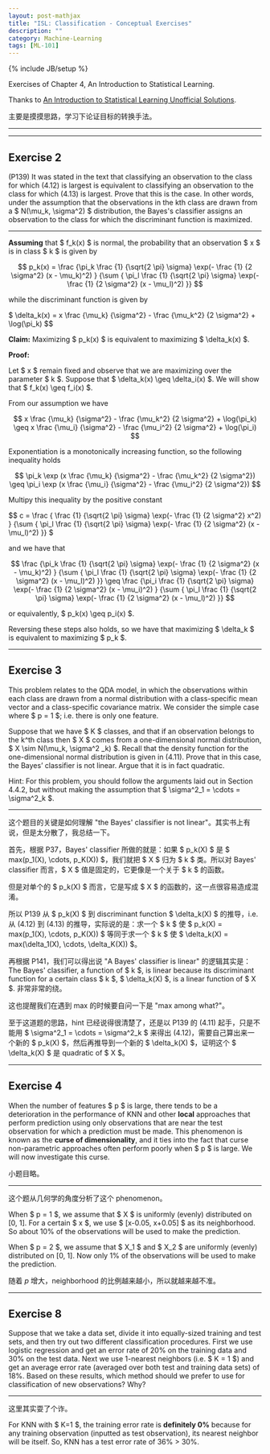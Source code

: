 ```yaml
---
layout: post-mathjax
title: "ISL: Classification - Conceptual Exercises"
description: ""
category: Machine-Learning
tags: [ML-101]
---
```

{% include JB/setup %}

Exercises of Chapter 4, An Introduction to Statistical Learning.

Thanks to [An Introduction to Statistical Learning Unofficial Solutions](http://blog.princehonest.com/stat-learning).

主要是摸摸思路，学习下论证目标的转换手法。

-----
-----

## Exercise 2 

(P139) It was stated in the text that classifying an observation to the class for which (4.12) is largest is equivalent to classifying an observation to the class for which (4.13) is largest. Prove that this is the case. In other words, under the assumption that the observations in the kth class are drawn from a $ N(\mu_k, \sigma^2) $ distribution, the Bayes's classifier assigns an observation to the class for which the discriminant function is maximized. 

-----

**Assuming** that $ f_k(x) $ is normal, the probability that an observation $ x $ is in class $ k $ is given by 

$$
	p_k(x) = \frac {\pi_k \frac {1} {\sqrt{2 \pi} \sigma} \exp(- \frac {1} {2 \sigma^2} (x - \mu_k)^2) } {\sum { \pi_l \frac {1} {\sqrt{2 \pi} \sigma} \exp(- \frac {1} {2 \sigma^2} (x - \mu_l)^2) }} 
$$

while the discriminant function is given by 

$ 
	\delta_k(x) = x \frac {\mu_k} {\sigma^2} - \frac {\mu_k^2} {2 \sigma^2} + \log(\pi_k) 
$$

**Claim:** Maximizing $ p_k(x) $ is equivalent to maximizing $ \delta_k(x) $.

**Proof:**

Let $ x $ remain fixed and observe that we are maximizing over the parameter $ k $. Suppose that $ \delta_k(x) \geq \delta_i(x) $. We will show that $ f_k(x) \geq f_i(x) $.

From our assumption we have 

$$
	x \frac {\mu_k} {\sigma^2} - \frac {\mu_k^2} {2 \sigma^2} + \log(\pi_k) \geq x \frac {\mu_i} {\sigma^2} - \frac {\mu_i^2} {2 \sigma^2} + \log(\pi_i)
$$

Exponentiation is a monotonically increasing function, so the following inequality holds 

$$
	\pi_k \exp (x \frac {\mu_k} {\sigma^2} - \frac {\mu_k^2} {2 \sigma^2}) \geq \pi_i \exp (x \frac {\mu_i} {\sigma^2} - \frac {\mu_i^2} {2 \sigma^2})
$$

Multipy this inequality by the positive constant 

$$
	c = \frac { \frac {1} {\sqrt{2 \pi} \sigma} \exp(- \frac {1} {2 \sigma^2} x^2) } {\sum { \pi_l \frac {1} {\sqrt{2 \pi} \sigma} \exp(- \frac {1} {2 \sigma^2} (x - \mu_l)^2) }} 
$	

and we have that 

$$
	\frac {\pi_k \frac {1} {\sqrt{2 \pi} \sigma} \exp(- \frac {1} {2 \sigma^2} (x - \mu_k)^2) } {\sum { \pi_l \frac {1} {\sqrt{2 \pi} \sigma} \exp(- \frac {1} {2 \sigma^2} (x - \mu_l)^2) }} \geq \frac {\pi_i \frac {1} {\sqrt{2 \pi} \sigma} \exp(- \frac {1} {2 \sigma^2} (x - \mu_i)^2) } {\sum { \pi_l \frac {1} {\sqrt{2 \pi} \sigma} \exp(- \frac {1} {2 \sigma^2} (x - \mu_l)^2) }} 
$$

or equivalently, $ p_k(x) \geq p_i(x) $. 

Reversing these steps also holds, so we have that maximizing $ \delta_k $ is equivalent to maximizing $ p_k $.

-----

## Exercise 3 

This problem relates to the QDA model, in which the observations within each class are drawn from a normal distribution with a class-specific mean vector and a class-specific covariance matrix. We consider the simple case where $ p = 1 $; i.e. there is only one feature.

Suppose that we have $ K $ classes, and that if an observation belongs to the k^th class then $ X $ comes from a one-dimensional normal distribution, $ X \sim N(\mu_k, \sigma^2 _k) $. Recall that the density function for the one-dimensional normal distribution is given in (4.11). Prove that in this case, the Bayes’ classifier is not linear. Argue that it is in fact quadratic. 

Hint: For this problem, you should follow the arguments laid out in Section 4.4.2, but without making the assumption that $ \sigma^2_1 = \cdots = \sigma^2_k $.

-----

这个题目的关键是如何理解 "the Bayes' classifier is not linear"。其实书上有说，但是太分散了，我总结一下。

首先，根据 P37，Bayes' classifier 所做的就是：如果 $ p_k(X) $ 是 $ max(p_1(X), \cdots, p_K(X)) $，我们就把 $ X $ 归为 $ k $ 类。所以对 Bayes' classifier 而言，$ X $ 值是固定的，它更像是一个关于 $ k $ 的函数。 

但是对单个的 $ p_k(X) $ 而言，它是写成 $ X $ 的函数的，这一点很容易造成混淆。

所以 P139 从 $ p_k(X) $ 到 discriminant function $ \delta_k(X) $ 的推导，i.e. 从 (4.12) 到 (4.13) 的推导，实际说的是：求一个 $ k $ 使 $ p_k(X) = max(p_1(X), \cdots, p_K(X)) $ 等同于求一个 $ k $ 使 $ \delta_k(X) = max(\delta_1(X), \cdots, \delta_K(X)) $。

再根据 P141，我们可以得出说 "A Bayes' classifier is linear" 的逻辑其实是：The Bayes' classifier, a function of $ k $, is linear because its discriminant function for a certain class $ k $, $ \delta_k(X) $, is a linear function of $ X $. 非常非常的绕。

这也提醒我们在遇到 max 的时候要自问一下是 "max among what?"。

至于这道题的思路，hint 已经说得很清楚了，还是以 P139 的 (4.11) 起手，只是不能用 $ \sigma^2_1 = \cdots = \sigma^2_k $ 来得出 (4.12)，需要自己算出来一个新的 $ p_k(X) $，然后再推导到一个新的 $ \delta_k(X) $，证明这个 $ \delta_k(X) $ 是 quadratic of $ X $。

-----

## Exercise 4 

When the number of features $ p $ is large, there tends to be a deterioration in the performance of KNN and other **local** approaches that perform prediction using only observations that are near the test observation for which a prediction must be made. This phenomenon is known as the **curse of dimensionality**, and it ties into the fact that curse non-parametric approaches often perform poorly when $ p $ is large. We will now investigate this curse.

小题目略。

-----

这个题从几何学的角度分析了这个 phenomenon。

When $ p = 1 $, we assume that $ X $ is uniformly (evenly) distributed on [0, 1]. For a certain $ x $, we use $ [x-0.05, x+0.05] $ as its neighborhood. So about 10% of the observations will be used to make the prediction.

When $ p = 2 $, we assume that $ X_1 $ and $ X_2 $ are uniformly (evenly) distributed on [0, 1]. Now only 1% of the observations will be used to make the prediction.

随着 $p$ 增大，neighborhood 的比例越来越小，所以就越来越不准。

-----

## Exercise 8

Suppose that we take a data set, divide it into equally-sized training and test sets, and then try out two different classification procedures. First we use logistic regression and get an error rate of 20% on the training data and 30% on the test data. Next we use 1-nearest neighbors (i.e. $ K = 1 $) and get an average error rate (averaged over both test and training data sets) of 18%. Based on these results, which method should we prefer to use for classification of new observations? Why?

-----

这里其实耍了个诈。

For KNN with $ K=1 $, the training error rate is **definitely 0%** because for any training observation (inputted as test observation), its nearest neighbor will be itself. So, KNN has a test error rate of 36% > 30%.